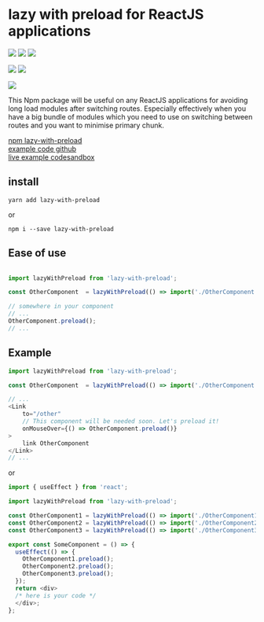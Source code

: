 # lazy with preload for ReactJS applications

![](https://travis-ci.org/bad4iz/lazy-with-preload.svg?branch=main)
![](https://img.shields.io/npm/v/lazy-with-preload.svg)
![](https://img.shields.io/npm/dt/lazy-with-preload.svg)

![](https://img.shields.io/github/commit-activity/m/bad4iz/lazyWithPreload.svg)
![](https://img.shields.io/github/last-commit/bad4iz/lazyWithPreload.svg)

![](https://img.shields.io/github/license/bad4iz/lazyWithPreload.svg)

This Npm package will be useful on any ReactJS applications for avoiding long load modules after switching routes. Especially effectively when you have a big bundle of modules which you need to use on switching between routes and you want to minimise primary chunk.

[npm lazy-with-preload](https://www.npmjs.com/package/lazy-with-preload)   
[example code github](https://github.com/miklblitz/react-lazy-load)   
[live example codesandbox](https://codesandbox.io/s/lazy-load-reactjs-24fin)  

## install

```
yarn add lazy-with-preload
```

or

```
npm i --save lazy-with-preload
```

## Ease of use

```javascript

import lazyWithPreload from 'lazy-with-preload';

const OtherComponent  = lazyWithPreload(() => import('./OtherComponent'));

// somewhere in your component
// ...
OtherComponent.preload();
// ...
```

## Example

```javascript
import lazyWithPreload from 'lazy-with-preload';

const OtherComponent  = lazyWithPreload(() => import('./OtherComponent'));

// ...
<Link
    to="/other"
    // This component will be needed soon. Let's preload it!
    onMouseOver={() => OtherComponent.preload()}
>
    link OtherComponent
</Link>
// ...

```

or

```javascript
import { useEffect } from 'react';

import lazyWithPreload from 'lazy-with-preload';

const OtherComponent1 = lazyWithPreload(() => import('./OtherComponent1'));
const OtherComponent2 = lazyWithPreload(() => import('./OtherComponent2'));
const OtherComponent3 = lazyWithPreload(() => import('./OtherComponent3'));

export const SomeComponent = () => {
  useEffect(() => {
    OtherComponent1.preload();
    OtherComponent2.preload();
    OtherComponent3.preload();
  });
  return <div>
  /* here is your code */
  </div>;
};
```
